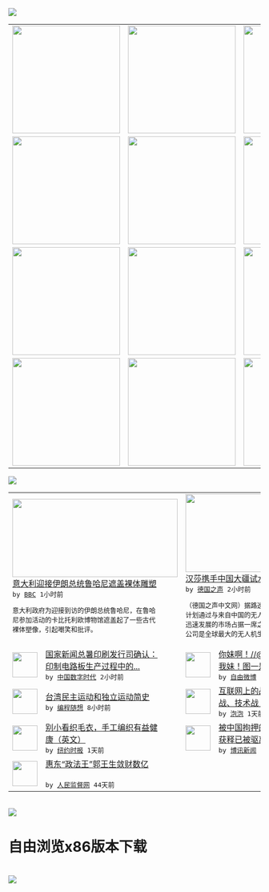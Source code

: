 

<a href="https://github.com/greatfire/z/raw/master/FreeBrowser.apk"><img src="https://raw.githubusercontent.com/greatfire/wiki/master/x/header.png" /></a><table><tr><td width="262" align="center" valign="center"><a href="https://github.com/greatfire/wiki/wiki/nyt" title="纽约时报中文网 国际纵览"><img src="https://raw.githubusercontent.com/greatfire/wiki/master/x/nyt_flag.png" width="215"/></a></td><td width="262" align="center" valign="center"><a href="https://github.com/greatfire/wiki/wiki/dw" title=""><img src="https://raw.githubusercontent.com/greatfire/wiki/master/x/dw_flag.png" width="215"/></a></td><td width="262" align="center" valign="center"><a href="https://github.com/greatfire/wiki/wiki/rmjd" title=""><img src="https://raw.githubusercontent.com/greatfire/wiki/master/x/rmjd_flag.png" width="215"/></a></td></tr><tr><td width="262" align="center" valign="center"><a href="https://github.com/paopaonetizen/website" title="泡泡 - 未经审查的互联网信息"><img src="https://raw.githubusercontent.com/greatfire/wiki/master/x/pp_flag.png" width="215"/></a></td><td width="262" align="center" valign="center"><a href="https://github.com/getlantern/mirror" title="以及自由微博和GreatFire.org官方中文论坛"><img src="https://raw.githubusercontent.com/greatfire/wiki/master/x/lantern_flag.png" width="215"/></a></td><td width="262" align="center" valign="center"><a href="https://github.com/cdtmirrors/m/" title=""><img src="https://raw.githubusercontent.com/greatfire/wiki/master/x/cdt_flag.png" width="215"/></a></td></tr><tr><td width="262" align="center" valign="center"><a href="https://github.com/program-think/blog" title="编程随想的博客"><img src="https://raw.githubusercontent.com/greatfire/wiki/master/x/pt_flag.png" width="215"/></a></td><td width="262" align="center" valign="center"><a href="https://github.com/greatfire/wiki/wiki/bbc" title=""><img src="https://raw.githubusercontent.com/greatfire/wiki/master/x/bbc_flag.png" width="215"/></a></td><td width="262" align="center" valign="center"><a href="https://github.com/freeweibo/s" title="自由微博 - 匿名和不受屏蔽的新浪微博搜索"><img src="https://raw.githubusercontent.com/greatfire/wiki/master/x/fw_flag.png" width="215"/></a></td></tr><tr><td width="262" align="center" valign="center"><a href="https://github.com/greatfire/wiki/wiki/google" title=""><img src="https://raw.githubusercontent.com/greatfire/wiki/master/x/google_flag.png" width="215"/></a></td><td width="262" align="center" valign="center"><a href="https://github.com/bxnews/boxun" title=""><img src="https://raw.githubusercontent.com/greatfire/wiki/master/x/bx_flag.png" width="215"/></a></td><td width="262" align="center" valign="center"><a href="https://github.com/greatfire/wiki/wiki/open-source" title="欢迎访问GreatFire.org开发者项目网站"><img src="https://raw.githubusercontent.com/greatfire/wiki/master/x/open-source_flag.png" width="215"/></a></td></tr></table><img src="https://raw.githubusercontent.com/greatfire/wiki/master/x/newsfeed text.png" /><table cols="4"><tr><td colspan="2" width="380"><a href="http://www.bbc.com/zhongwen/simp/world/2016/01/160126_rouhani_italy_statues"><img src="http://a.files.bbci.co.uk/worldservice/live/assets/images/2016/01/26/160126213546_italy_144x81_ap_nocredit.jpg" width="330" height="156"/></a></br><a href="http://www.bbc.com/zhongwen/simp/world/2016/01/160126_rouhani_italy_statues">意大利迎接伊朗总统鲁哈尼遮盖裸体雕塑</a></br><kbd> by <a href="http://www.bbc.co.uk/zhongwen/simp">BBC</a> 1小时前 </kbd></br><pre>意大利政府为迎接到访的伊朗总统鲁哈尼，在鲁哈<br/>尼参加活动的卡比托利欧博物馆遮盖起了一些古代<br/>裸体塑像，引起嘲笑和批评。</pre></td><td colspan="2" width="380"><a href="http://dw.com/p/1HkOP?maca=chi-GK-text-greatfire-all-chinese-15625-xml-mrss"><img src="http://www.dw.com/image/0,,18989777_302,00.jpg" width="330" height="156"/></a></br><a href="http://dw.com/p/1HkOP?maca=chi-GK-text-greatfire-all-chinese-15625-xml-mrss">汉莎携手中国大疆试水无人机市场</a></br><kbd> by <a href="http://dw.de">德国之声</a> 2小时前 </kbd></br><pre>（德国之声中文网）据路透社报道，汉莎航空公司<br/>计划通过与来自中国的无人机制造商合作，在这一<br/>迅速发展的市场占据一席之地。大疆创新科技有限<br/>公司是全球最大的无人机生产企...</pre></td></tr><tr><td><img src="http://4.bp.blogspot.com/-snKP7nXKfQ4/Vqe4J5HG8TI/AAAAAAAACks/N03fORhyWFQ/s320/%25E4%25B8%258A%25E6%25B5%25B7%25E6%2596%25B0%25E9%2597%25BB%25E5%2587%25BA%25E7%2589%2588%25E5%25B1%25802014%25E3%2580%2" width="50" height="50"/></td><td width="280"><a href="http://feedproxy.google.com/~r/chinadigitaltimes/zKps/~3/dqBofqUbZsc/">国家新闻总暑印刷发行司确认：<br/>印制电路板生产过程中的...</a></br><kbd> by <a href="http://chinadigitaltimes.net/chinese/">中国数字时代</a> 2小时前 </kbd></td><td><img src="http://ww3.sinaimg.cn/large/6de39d21jw1f0daxqjfgej20bb070mxf.jpg" width="50" height="50"/></td><td width="280"><a href="https://freeweibo.com/weibo/3935682823115865">你妹啊！//@刘春: 图三是<br/>我妹！图一是我弟妹[爱你]</a></br><kbd> by <a href="https://freeweibo.com/">自由微博</a> 7小时前 </kbd></td></tr><tr><td><img src="http://lh3.googleusercontent.com/vU8ZzW4wa_O9VIqASs7k6acq5VlMLPoJC329h-IeSXAXWkT6c_Y1pKsQ3-VhjFuuc8qGQauA9iDzyHHZ9mxIOZG9B5YeYOndN-yfntwR0ShVxiig69AzznyLpxs0LffiDjqjpXRz1g" width="50" height="50"/></td><td width="280"><a href="http://feedproxy.google.com/~r/programthink/~3/e7PdpHrG5hI/Taiwan-Political-Movements.html">台湾民主运动和独立运动简史</a></br><kbd> by <a href="http://program-think.blogspot.com">编程随想</a> 8小时前 </kbd></td><td><img src="https://pao-pao.net/sites/pao-pao.net/files/styles/large/public/xia_pian_wen_zhong_tu__0.jpeg?itok=mPp3TE1u" width="50" height="50"/></td><td width="280"><a href="https://pao-pao.net/article/667">互联网上的战争：信息战、舆论<br/>战、技术战（下）</a></br><kbd> by <a href="https://pao-pao.net">泡泡</a> 1天前 </kbd></td></tr><tr><td><img src="http://static01.nyt.com/images/2016/01/26/science/26BRODY/26BRODY-articleLarge.jpg" width="50" height="50"/></td><td width="280"><a href="https://d3qlz4p8smvoli.cloudfront.net/health/20160126/cc26well-knitting/">别小看织毛衣，手工编织有益健<br/>康（英文）</a></br><kbd> by <a href="http://m.cn.nytimes.com/">纽约时报</a> 1天前 </kbd></td><td><img src="https://raw.githubusercontent.com/greatfire/wiki/master/x/bx_logo.png" width="50" height="50"/></td><td width="280"><a href="http://www.boxun.com/news/gb/intl/2016/01/201601260328.shtml">被中国拘押的瑞典籍NGO达林<br/>获释已被驱离中国</a></br><kbd> by <a href="http://www.boxun.com">博讯新闻</a> 1天前 </kbd></td></tr><tr><td><img src="http://www.rmjdw.com/uploads/151213/3-151213135J1423.jpg" width="50" height="50"/></td><td width="280"><a href="http://www.rmjdw.com//tebiebaodao/20151213/15247.html">惠东“政法王”郭王生敛财数亿<br/> </a></br><kbd> by <a href="http://www.rmjdw.com/">人民监督网</a> 44天前 </kbd></td></table></br><a href="https://github.com/greatfire/z/raw/master/FreeBrowser.apk"><img src="https://raw.githubusercontent.com/greatfire/wiki/master/x/download app.png" /></a><h1>自由浏览x86版本下载<h1><a href="https://github.com/greatfire/z/raw/master/FreeBrowser-x86.apk"><img src="https://raw.githubusercontent.com/greatfire/images/master/fb86.qr.png" /></a>